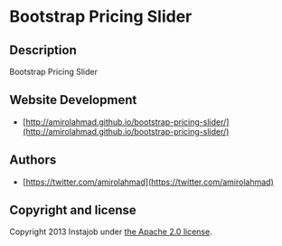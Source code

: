 Bootstrap Pricing Slider
========================

## Description
Bootstrap Pricing Slider

## Website Development
+ [http://amirolahmad.github.io/bootstrap-pricing-slider/](http://amirolahmad.github.io/bootstrap-pricing-slider/)

## Authors
+ [https://twitter.com/amirolahmad](https://twitter.com/amirolahmad)

## Copyright and license
Copyright 2013 Instajob under [the Apache 2.0 license](LICENSE).
